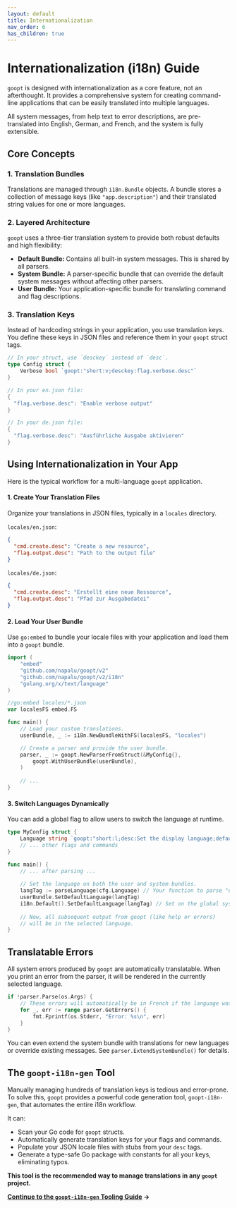 ```yaml
---
layout: default
title: Internationalization
nav_order: 6
has_children: true
---
```


# Internationalization (i18n) Guide

`goopt` is designed with internationalization as a core feature, not an afterthought. It provides a comprehensive system for creating command-line applications that can be easily translated into multiple languages.

All system messages, from help text to error descriptions, are pre-translated into English, German, and French, and the system is fully extensible.

## Core Concepts

### 1. Translation Bundles
Translations are managed through `i18n.Bundle` objects. A bundle stores a collection of message keys (like `"app.description"`) and their translated string values for one or more languages.

### 2. Layered Architecture
`goopt` uses a three-tier translation system to provide both robust defaults and high flexibility:
*   **Default Bundle:** Contains all built-in system messages. This is shared by all parsers.
*   **System Bundle:** A parser-specific bundle that can override the default system messages without affecting other parsers.
*   **User Bundle:** Your application-specific bundle for translating command and flag descriptions.

### 3. Translation Keys
Instead of hardcoding strings in your application, you use translation keys. You define these keys in JSON files and reference them in your `goopt` struct tags.

```go
// In your struct, use `desckey` instead of `desc`.
type Config struct {
    Verbose bool `goopt:"short:v;desckey:flag.verbose.desc"`
}

// In your en.json file:
{
  "flag.verbose.desc": "Enable verbose output"
}

// In your de.json file:
{
  "flag.verbose.desc": "Ausführliche Ausgabe aktivieren"
}
```

## Using Internationalization in Your App

Here is the typical workflow for a multi-language `goopt` application.

#### 1. Create Your Translation Files
Organize your translations in JSON files, typically in a `locales` directory.

`locales/en.json`:
```json
{
  "cmd.create.desc": "Create a new resource",
  "flag.output.desc": "Path to the output file"
}
```
`locales/de.json`:
```json
{
  "cmd.create.desc": "Erstellt eine neue Ressource",
  "flag.output.desc": "Pfad zur Ausgabedatei"
}
```

#### 2. Load Your User Bundle
Use `go:embed` to bundle your locale files with your application and load them into a `goopt` bundle.

```go
import (
    "embed"
    "github.com/napalu/goopt/v2"
    "github.com/napalu/goopt/v2/i18n"
    "golang.org/x/text/language"
)

//go:embed locales/*.json
var localesFS embed.FS

func main() {
    // Load your custom translations.
    userBundle, _ := i18n.NewBundleWithFS(localesFS, "locales")

    // Create a parser and provide the user bundle.
    parser, _ := goopt.NewParserFromStruct(&MyConfig{}, 
        goopt.WithUserBundle(userBundle),
    )
    
    // ...
}
```

#### 3. Switch Languages Dynamically
You can add a global flag to allow users to switch the language at runtime.

```go
type MyConfig struct {
    Language string `goopt:"short:l;desc:Set the display language;default:en"`
    // ... other flags and commands
}

func main() {
    // ... after parsing ...
    
    // Set the language on both the user and system bundles.
    langTag := parseLanguage(cfg.Language) // Your function to parse "en" -> language.English
    userBundle.SetDefaultLanguage(langTag)
    i18n.Default().SetDefaultLanguage(langTag) // Set on the global system bundle
    
    // Now, all subsequent output from goopt (like help or errors)
    // will be in the selected language.
}
```

## Translatable Errors

All system errors produced by `goopt` are automatically translatable. When you print an error from the parser, it will be rendered in the currently selected language.

```go
if !parser.Parse(os.Args) {
    // These errors will automatically be in French if the language was set to French.
    for _, err := range parser.GetErrors() {
        fmt.Fprintf(os.Stderr, "Error: %s\n", err)
    }
}
```

You can even extend the system bundle with translations for new languages or override existing messages. See `parser.ExtendSystemBundle()` for details.

## The `goopt-i18n-gen` Tool

Manually managing hundreds of translation keys is tedious and error-prone. To solve this, `goopt` provides a powerful code generation tool, `goopt-i18n-gen`, that automates the entire i18n workflow.

It can:
*   Scan your Go code for `goopt` structs.
*   Automatically generate translation keys for your flags and commands.
*   Populate your JSON locale files with stubs from your `desc` tags.
*   Generate a type-safe Go package with constants for all your keys, eliminating typos.

**This tool is the recommended way to manage translations in any `goopt` project.**

**[Continue to the `goopt-i18n-gen` Tooling Guide](01-tooling-goopt-i18n-gen.md) →**